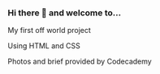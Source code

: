 ### Hi there 👋 and welcome to...

My first off world project 

Using HTML and CSS

Photos and brief provided by Codecademy
